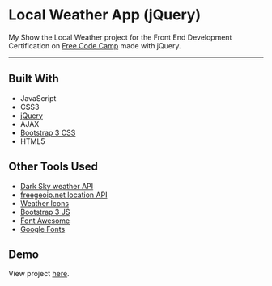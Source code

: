 # Local Weather App (jQuery)

My Show the Local Weather project for the Front End Development Certification on [Free Code Camp](https://www.freecodecamp.org) made with jQuery.

---

## Built With
* JavaScript
* CSS3
* [jQuery](https://jquery.com)
* AJAX
* [Bootstrap 3 CSS](https://getbootstrap.com/docs/3.3/css)
* HTML5

## Other Tools Used
* [Dark Sky weather API](https://darksky.net/dev)
* [freegeoip.net location API](https://freegeoip.net)
* [Weather Icons](https://erikflowers.github.io/weather-icons)
* [Bootstrap 3 JS](https://getbootstrap.com/docs/3.3/javascript)
* [Font Awesome](http://fontawesome.io)
* [Google Fonts](https://fonts.google.com)

## Demo

View project [here](https://autumnchris.github.io/local-weather-app-jquery).
